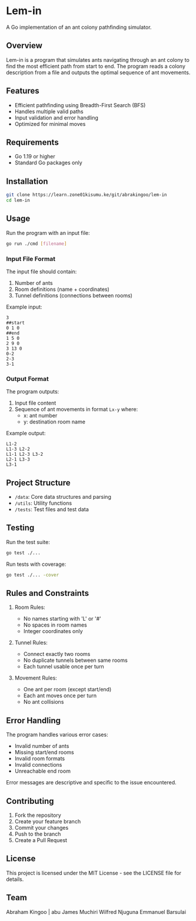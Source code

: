 # Lem-in

A Go implementation of an ant colony pathfinding simulator.

## Overview

Lem-in is a program that simulates ants navigating through an ant colony to find the most efficient path from start to end. The program reads a colony description from a file and outputs the optimal sequence of ant movements.

## Features

- Efficient pathfinding using Breadth-First Search (BFS)
- Handles multiple valid paths
- Input validation and error handling
- Optimized for minimal moves

## Requirements

- Go 1.19 or higher
- Standard Go packages only

## Installation

```bash
git clone https://learn.zone01kisumu.ke/git/abrakingoo/lem-in
cd lem-in
```

## Usage

Run the program with an input file:

```bash
go run ./cmd [filename]
```

### Input File Format

The input file should contain:
1. Number of ants
2. Room definitions (name + coordinates)
3. Tunnel definitions (connections between rooms)

Example input:
```
3
##start
0 1 0
##end
1 5 0
2 9 0
3 13 0
0-2
2-3
3-1
```

### Output Format

The program outputs:
1. Input file content
2. Sequence of ant movements in format `Lx-y` where:
   - x: ant number
   - y: destination room name

Example output:
```
L1-2
L1-3 L2-2
L1-1 L2-3 L3-2
L2-1 L3-3
L3-1
```

## Project Structure

- `/data`: Core data structures and parsing
- `/utils`: Utility functions
- `/tests`: Test files and test data

## Testing

Run the test suite:

```bash
go test ./...
```

Run tests with coverage:

```bash
go test ./... -cover
```

## Rules and Constraints

1. Room Rules:
   - No names starting with 'L' or '#'
   - No spaces in room names
   - Integer coordinates only

2. Tunnel Rules:
   - Connect exactly two rooms
   - No duplicate tunnels between same rooms
   - Each tunnel usable once per turn

3. Movement Rules:
   - One ant per room (except start/end)
   - Each ant moves once per turn
   - No ant collisions

## Error Handling

The program handles various error cases:
- Invalid number of ants
- Missing start/end rooms
- Invalid room formats
- Invalid connections
- Unreachable end room

Error messages are descriptive and specific to the issue encountered.

## Contributing

1. Fork the repository
2. Create your feature branch
3. Commit your changes
4. Push to the branch
5. Create a Pull Request

## License

This project is licensed under the MIT License - see the LICENSE file for details.

## Team
Abraham Kingoo | abu
James Muchiri
Wilfred Njuguna
Emmanuel Barsulai
